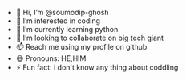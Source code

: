 - 👋 Hi, I’m @soumodip-ghosh
- 👀 I’m interested in coding 
- 🌱 I’m currently learning python
- 💞️ I’m looking to collaborate on big tech giant 
- 📫 Reach me using my profile on github  
- 😄 Pronouns: HE,HIM
- ⚡ Fun fact: i don't know any thing about coddling 

<!---
soumodip-ghosh/soumodip-ghosh is a ✨ special ✨ repository because its `README.md` (this file) appears on your GitHub profile.
You can click the Preview link to take a look at your changes.
--->
